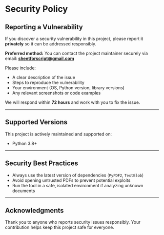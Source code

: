 # Security Policy

## Reporting a Vulnerability

If you discover a security vulnerability in this project, please report it **privately** so it can be addressed responsibly.  

**Preferred method:** You can contact the project maintainer securely via email: **sheetforscript@gmail.com**


 
Please include:  
- A clear description of the issue  
- Steps to reproduce the vulnerability  
- Your environment (OS, Python version, library versions)  
- Any relevant screenshots or code examples  

We will respond within **72 hours** and work with you to fix the issue.  

---

## Supported Versions

This project is actively maintained and supported on:  
- Python 3.8+  

---

## Security Best Practices

- Always use the latest version of dependencies (`PyPDF2`, `TextBlob`)  
- Avoid opening untrusted PDFs to prevent potential exploits  
- Run the tool in a safe, isolated environment if analyzing unknown documents  

---

## Acknowledgments

Thank you to anyone who reports security issues responsibly. Your contribution helps keep this project safe for everyone.

